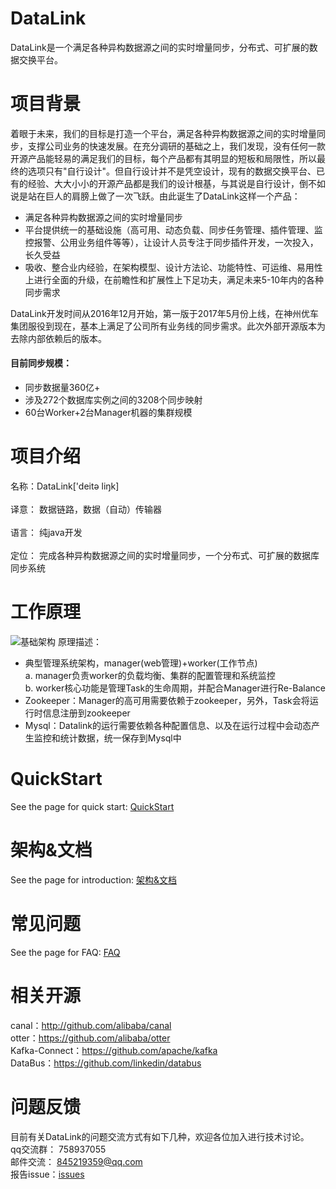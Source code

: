 # DataLink
DataLink是一个满足各种异构数据源之间的实时增量同步，分布式、可扩展的数据交换平台。
# 项目背景
着眼于未来，我们的目标是打造一个平台，满足各种异构数据源之间的实时增量同步，支撑公司业务的快速发展。在充分调研的基础之上，我们发现，没有任何一款开源产品能轻易的满足我们的目标，每个产品都有其明显的短板和局限性，所以最终的选项只有"自行设计"。但自行设计并不是凭空设计，现有的数据交换平台、已有的经验、大大小小的开源产品都是我们的设计根基，与其说是自行设计，倒不如说是站在巨人的肩膀上做了一次飞跃。由此诞生了DataLink这样一个产品：
* 满足各种异构数据源之间的实时增量同步
* 平台提供统一的基础设施（高可用、动态负载、同步任务管理、插件管理、监控报警、公用业务组件等等），让设计人员专注于同步插件开发，一次投入，长久受益
* 吸收、整合业内经验，在架构模型、设计方法论、功能特性、可运维、易用性上进行全面的升级，在前瞻性和扩展性上下足功夫，满足未来5-10年内的各种同步需求

DataLink开发时间从2016年12月开始，第一版于2017年5月份上线，在神州优车集团服役到现在，基本上满足了公司所有业务线的同步需求。此次外部开源版本为去除内部依赖后的版本。
#### 目前同步规模：
* 同步数据量360亿+
* 涉及272个数据库实例之间的3208个同步映射
* 60台Worker+2台Manager机器的集群规模
# 项目介绍
名称：DataLink['deitə liŋk]<br><br>
译意： 数据链路，数据（自动）传输器<br><br>
语言： 纯java开发<br><br>
定位： 完成各种异构数据源之间的实时增量同步，一个分布式、可扩展的数据库同步系统
# 工作原理
![基础架构](https://github.com/ucarGroup/DataLink/blob/master/img/0-0.%E6%9E%B6%E6%9E%84%E5%8E%9F%E7%90%86.png)
原理描述：
* 典型管理系统架构，manager(web管理)+worker(工作节点)<br>
    a. manager负责worker的负载均衡、集群的配置管理和系统监控<br>
    b. worker核心功能是管理Task的生命周期，并配合Manager进行Re-Balance<br>
* Zookeeper：Manager的高可用需要依赖于zookeeper，另外，Task会将运行时信息注册到zookeeper
* Mysql：Datalink的运行需要依赖各种配置信息、以及在运行过程中会动态产生监控和统计数据，统一保存到Mysql中
# QuickStart
See the page for quick start: [QuickStart](https://github.com/ucarGroup/DataLink/wiki/0.0_QuickStart)
# 架构&文档
See the page for introduction: [架构&文档](https://github.com/ucarGroup/DataLink/wiki/1.0_DataLink%E6%80%BB%E4%BD%93%E6%9E%B6%E6%9E%84)
# 常见问题
See the page for FAQ: [FAQ](https://github.com/ucarGroup/DataLink/wiki/FAQ)
# 相关开源
canal：http://github.com/alibaba/canal<br>
otter：https://github.com/alibaba/otter<br>
Kafka-Connect：https://github.com/apache/kafka<br>
DataBus：https://github.com/linkedin/databus
# 问题反馈
目前有关DataLink的问题交流方式有如下几种，欢迎各位加入进行技术讨论。<br>
qq交流群： 758937055<br>
邮件交流： 845219359@qq.com<br>
报告issue：[issues](https://github.com/ucarGroup/DataLink/issues)

